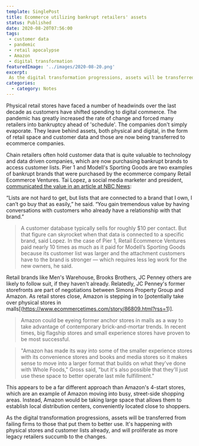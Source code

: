 ```yaml
---
template: SinglePost
title: Ecommerce utilizing bankrupt retailers' assets
status: Published
date: 2020-08-20T07:56:00
tags:
 - customer data
 - pandemic
 - retail apocalypse
 - Amazon
 - digital transformation
featuredImage: '../images/2020-08-20.png'
excerpt:
 As the digital transformation progressions, assets will be transferred from failing firms to those that put them to better use. It's happening with physical stores and customer lists already, and will proliferate as more legacy retailers succumb to the changes. 
categories:
  - category: Notes
---
```

Physical retail stores have faced a number of headwinds over the last decade as customers have shifted spending to digital commerce. The pandemic has greatly increased the rate of change and forced many retailers into bankruptcy ahead of 'schedule'. The companies don't simply evaporate. They leave behind assets, both physical and digital, in the form of retail space and customer data and those are now being transferred to ecommerce companies.

Chain retailers often hold customer data that is quite valuable to technology and data driven companies, which are now purchasing bankrupt brands to access customer lists. Pier 1 and Modell's Sporting Goods are two examples of bankrupt brands that were purchased by the ecommerce company Retail Ecommerce Ventures. Tai Lopez, a social media marketer and president, [communicated the value in an article at NBC News](https://www.nbcnews.com/business/business-news/why-are-companies-battling-snatch-bankrupt-retailers-they-want-your-n1237168):

“Lists are not hard to get, but lists that are connected to a brand that I own, I can’t go buy that as easily,” he said. “You gain tremendous value by having conversations with customers who already have a relationship with that brand.”

> A customer database typically sells for roughly $10 per contact. But that figure can skyrocket when that data is connected to a specific brand, said Lopez. In the case of Pier 1, Retail Ecommerce Ventures paid nearly 10 times as much as it paid for Modell’s Sporting Goods because its customer list was larger and the attachment customers have to the brand is stronger — which requires less leg work for the new owners, he said.

Retail brands like Men's Warehouse, Brooks Brothers, JC Penney others are likely to follow suit, if they haven't already. Relatedly, JC Penney's former storefronts are part of negotiations between Simons Property Group and Amazon. As retail stores close, Amazon is stepping in to [potentially take over physical stores in malls[(https://www.ecommercetimes.com/story/86809.html?rss=1)].

> Amazon could be eyeing former anchor stores in malls as a way to take advantage of contemporary brick-and-mortar trends. In recent times, big flagship stores and small experience stores have proven to be most successful.

> "Amazon has made its way into some of the smaller experience stores with its convenience stores and books and media stores so it makes sense to move into a larger format that builds on what they've done with Whole Foods," Gross said, "but it's also possible that they'll just use these space to better operate last mile fulfillment."

This appears to be a far different approach than Amazon's 4-start stores, which are an example of Amazon moving into busy, street-side shopping areas. Instead, Amazon would be taking large space that allows them to establish local distribution centers, conveniently located close to shoppers.

As the digital transformation progressions, assets will be transferred from failing firms to those that put them to better use. It's happening with physical stores and customer lists already, and will proliferate as more legacy retailers succumb to the changes.
